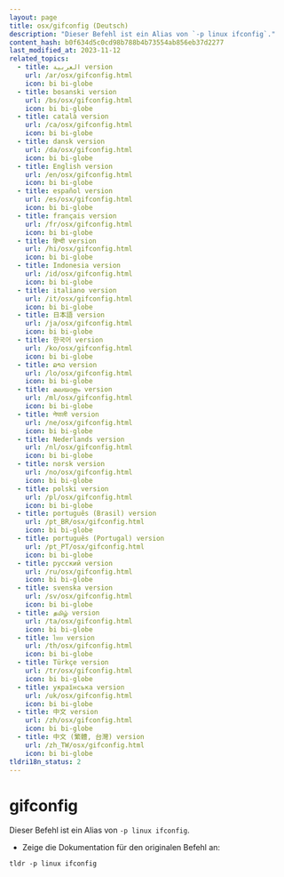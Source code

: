 ```yaml
---
layout: page
title: osx/gifconfig (Deutsch)
description: "Dieser Befehl ist ein Alias von `-p linux ifconfig`."
content_hash: b0f634d5c0cd98b788b4b73554ab856eb37d2277
last_modified_at: 2023-11-12
related_topics:
  - title: العربية version
    url: /ar/osx/gifconfig.html
    icon: bi bi-globe
  - title: bosanski version
    url: /bs/osx/gifconfig.html
    icon: bi bi-globe
  - title: català version
    url: /ca/osx/gifconfig.html
    icon: bi bi-globe
  - title: dansk version
    url: /da/osx/gifconfig.html
    icon: bi bi-globe
  - title: English version
    url: /en/osx/gifconfig.html
    icon: bi bi-globe
  - title: español version
    url: /es/osx/gifconfig.html
    icon: bi bi-globe
  - title: français version
    url: /fr/osx/gifconfig.html
    icon: bi bi-globe
  - title: हिन्दी version
    url: /hi/osx/gifconfig.html
    icon: bi bi-globe
  - title: Indonesia version
    url: /id/osx/gifconfig.html
    icon: bi bi-globe
  - title: italiano version
    url: /it/osx/gifconfig.html
    icon: bi bi-globe
  - title: 日本語 version
    url: /ja/osx/gifconfig.html
    icon: bi bi-globe
  - title: 한국어 version
    url: /ko/osx/gifconfig.html
    icon: bi bi-globe
  - title: ລາວ version
    url: /lo/osx/gifconfig.html
    icon: bi bi-globe
  - title: മലയാളം version
    url: /ml/osx/gifconfig.html
    icon: bi bi-globe
  - title: नेपाली version
    url: /ne/osx/gifconfig.html
    icon: bi bi-globe
  - title: Nederlands version
    url: /nl/osx/gifconfig.html
    icon: bi bi-globe
  - title: norsk version
    url: /no/osx/gifconfig.html
    icon: bi bi-globe
  - title: polski version
    url: /pl/osx/gifconfig.html
    icon: bi bi-globe
  - title: português (Brasil) version
    url: /pt_BR/osx/gifconfig.html
    icon: bi bi-globe
  - title: português (Portugal) version
    url: /pt_PT/osx/gifconfig.html
    icon: bi bi-globe
  - title: русский version
    url: /ru/osx/gifconfig.html
    icon: bi bi-globe
  - title: svenska version
    url: /sv/osx/gifconfig.html
    icon: bi bi-globe
  - title: தமிழ் version
    url: /ta/osx/gifconfig.html
    icon: bi bi-globe
  - title: ไทย version
    url: /th/osx/gifconfig.html
    icon: bi bi-globe
  - title: Türkçe version
    url: /tr/osx/gifconfig.html
    icon: bi bi-globe
  - title: українська version
    url: /uk/osx/gifconfig.html
    icon: bi bi-globe
  - title: 中文 version
    url: /zh/osx/gifconfig.html
    icon: bi bi-globe
  - title: 中文 (繁體, 台灣) version
    url: /zh_TW/osx/gifconfig.html
    icon: bi bi-globe
tldri18n_status: 2
---
```

# gifconfig

Dieser Befehl ist ein Alias von `-p linux ifconfig`.

- Zeige die Dokumentation für den originalen Befehl an:

`tldr -p linux ifconfig`
